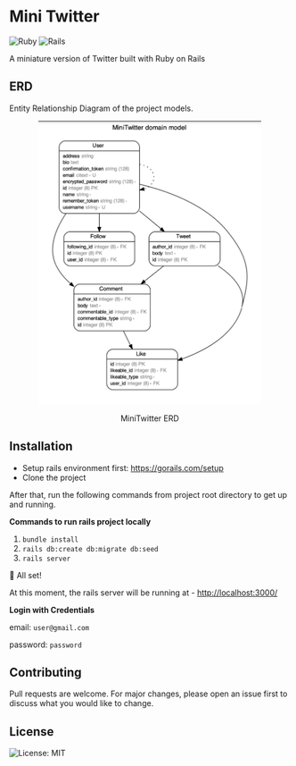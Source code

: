 # Mini Twitter
![Ruby](https://img.shields.io/badge/ruby-%23CC342D.svg?&style=for-the-badge&logo=ruby&logoColor=white)
![Rails](https://img.shields.io/badge/rails%20-%23CC0000.svg?&style=for-the-badge&logo=ruby-on-rails&logoColor=white)

A miniature version of Twitter built with Ruby on Rails


## ERD

Entity Relationship Diagram of the project models.

<div align="center">
  <img src="./erd.png" width="400" alt="MiniTwitter ERD">

  <p>MiniTwitter ERD</p>
</div>

## Installation

- Setup rails environment first: https://gorails.com/setup
- Clone the project

After that, run the following commands from project root directory to get up and running.

**Commands to run rails project locally**

1. `bundle install`
2. `rails db:create db:migrate db:seed`
5. `rails server`

🌟 All set!

At this moment, the rails server will be running at - [http://localhost:3000/](http://localhost:3000/)

**Login with Credentials**

email: `user@gmail.com`

password: `password`


## Contributing

Pull requests are welcome. For major changes, please open an issue first to discuss what you would like to change.

## License

![License: MIT](https://img.shields.io/badge/License-MIT-green.svg)

